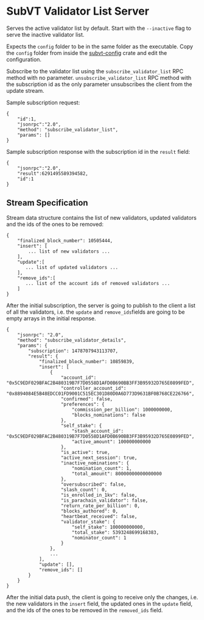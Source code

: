 # SubVT Validator List Server

Serves the active validator list by default. Start with the `--inactive` flag to serve the inactive validator list.

Expects the `config` folder to be in the same folder as the executable.
Copy the `config` folder from inside the [subvt-config](../subvt-config) crate and edit the configuration.

Subscribe to the validator list using the `subscribe_validator_list` RPC method with no parameter.
`unsubscribe_validator_list` RPC method with the subscription id as the only parameter unsubscribes the client from
the update stream.

Sample subscription request:
```
{
    "id":1,
    "jsonrpc":"2.0",
    "method": "subscribe_validator_list",
    "params": []
}
```

Sample subscription response with the subscription id in the `result` field:
```
{
    "jsonrpc":"2.0",
    "result":6291495589394582,
    "id":1
}
```

## Stream Specification

Stream data structure contains the list of new validators, updated validators and the ids of the ones to be removed:

```
{
    "finalized_block_number": 10505444,
    "insert": [
        ... list of new validators ...    
    ],
    "update":[
       ... list of updated validators ...
    ],
    "remove_ids":[
       ... list of the account ids of removed validators ...
    ]
}
```

After the initial subscription, the server is going to publish to the client a list of all the validators, i.e. the
`update` and `remove_ids`fields are going to be empty arrays in the initial response.

```
{
    "jsonrpc": "2.0",
    "method": "subscribe_validator_details",
    "params": {
        "subscription": 1478707943113707,
        "result": {
            "finalized_block_number": 10859839,
            "insert": [
                {
                    "account_id": "0x5C9EDF029BFAC2B480319B7F7D0558D1AFD0B690BB3FF3B95932D765E0899FED",
                    "controller_account_id": "0x8894084E5B48EDCC01FD9001C515EC301D80D0A6D773D9631BF0B768CE226766",
                    "confirmed": false,
                    "preferences": {
                        "commission_per_billion": 1000000000,
                        "blocks_nominations": false
                    },
                    "self_stake": {
                        "stash_account_id": "0x5C9EDF029BFAC2B480319B7F7D0558D1AFD0B690BB3FF3B95932D765E0899FED",
                        "active_amount": 100000000000
                    },
                    "is_active": true,
                    "active_next_session": true,
                    "inactive_nominations": {
                        "nomination_count": 1,
                        "total_amount": 80000000000000000
                    },
                    "oversubscribed": false,
                    "slash_count": 0,
                    "is_enrolled_in_1kv": false,
                    "is_parachain_validator": false,
                    "return_rate_per_billion": 0,
                    "blocks_authored": 0,
                    "heartbeat_received": false,
                    "validator_stake": {
                        "self_stake": 100000000000,
                        "total_stake": 5393248699168383,
                        "nominator_count": 1
                    }
                },
                ...
            ],
            "update": [],
            "remove_ids": []
        }
    }
}
```

After the initial data push, the client is going to receive only the changes, i.e. the new validators in the `insert`
field, the updated ones in the `update` field, and the ids of the ones to be removed in the `removed_ids` field.